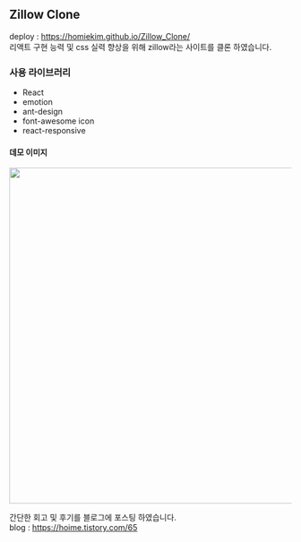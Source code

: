 ## Zillow Clone
deploy : https://homiekim.github.io/Zillow_Clone/  
리액트 구현 능력 및 css 실력 향상을 위해 zillow라는 사이트를 클론 하였습니다.

### 사용 라이브러리
- React
- emotion
- ant-design
- font-awesome icon
- react-responsive

#### 데모 이미지
<img src="https://blog.kakaocdn.net/dn/bpaD4B/btru3L03hCs/dMAc21DnmRKwjxcKbjfvx0/img.png" width="700" height="600"/>


간단한 회고 및 후기를 블로그에 포스팅 하였습니다.  
blog : https://hoime.tistory.com/65
